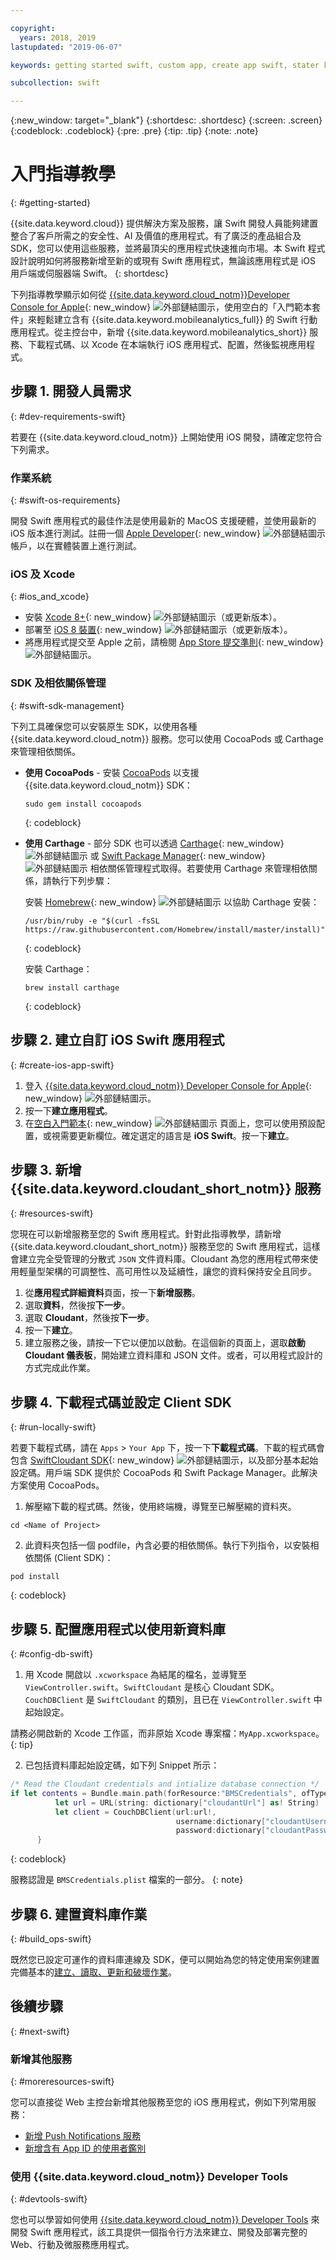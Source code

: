 ```yaml
---

copyright:
  years: 2018, 2019
lastupdated: "2019-06-07"

keywords: getting started swift, custom app, create app swift, stater kit swift, apple app swift, swift dependency, ios development

subcollection: swift

---
```


{:new_window: target="_blank"}
{:shortdesc: .shortdesc}
{:screen: .screen}
{:codeblock: .codeblock}
{:pre: .pre}
{:tip: .tip}
{:note: .note}

# 入門指導教學
{: #getting-started}

{{site.data.keyword.cloud}} 提供解決方案及服務，讓 Swift 開發人員能夠建置整合了客戶所需之的安全性、AI 及價值的應用程式。有了廣泛的產品組合及 SDK，您可以使用這些服務，並將最頂尖的應用程式快速推向市場。本 Swift 程式設計說明如何將服務新增至新的或現有 Swift 應用程式，無論該應用程式是 iOS 用戶端或伺服器端 Swift。
{: shortdesc}

下列指導教學顯示如何從 [{{site.data.keyword.cloud_notm}}Developer Console for Apple](https://{DomainName}/developer/appledevelopment/starter-kits){: new_window} ![外部鏈結圖示](../icons/launch-glyph.svg "外部鏈結圖示")，使用空白的「入門範本套件」來輕鬆建立含有 {{site.data.keyword.mobileanalytics_full}} 的 Swift 行動應用程式。從主控台中，新增 {{site.data.keyword.mobileanalytics_short}} 服務、下載程式碼、以 Xcode 在本端執行 iOS 應用程式、配置，然後監視應用程式。

## 步驟 1. 開發人員需求
{: #dev-requirements-swift}

若要在 {{site.data.keyword.cloud_notm}} 上開始使用 iOS 開發，請確定您符合下列需求。

### 作業系統
{: #swift-os-requirements}

開發 Swift 應用程式的最佳作法是使用最新的 MacOS 支援硬體，並使用最新的 iOS 版本進行測試。註冊一個 [Apple Developer](https://developer.apple.com/){: new_window} ![外部鏈結圖示](../icons/launch-glyph.svg "外部鏈結圖示") 帳戶，以在實體裝置上進行測試。

### iOS 及 Xcode
{: #ios_and_xcode}

- 安裝 [Xcode 8+](https://developer.apple.com/xcode/){: new_window} ![外部鏈結圖示](../icons/launch-glyph.svg "外部鏈結圖示")（或更新版本）。
- 部署至 [iOS 8 裝置](https://support.apple.com/downloads/ios){: new_window} ![外部鏈結圖示](../icons/launch-glyph.svg "外部鏈結圖示")（或更新版本）。
- 將應用程式提交至 Apple 之前，請檢閱 [App Store 提交準則](https://developer.apple.com/app-store/resources/){: new_window} ![外部鏈結圖示](../icons/launch-glyph.svg "外部鏈結圖示")。

### SDK 及相依關係管理
{: #swift-sdk-management}

下列工具確保您可以安裝原生 SDK，以使用各種 {{site.data.keyword.cloud_notm}} 服務。您可以使用 CocoaPods 或 Carthage 來管理相依關係。

* **使用 CocoaPods** - 安裝 [CocoaPods](https://cocoapods.org/) 以支援 {{site.data.keyword.cloud_notm}} SDK：
  ```
  sudo gem install cocoapods
  ```
  {: codeblock}

* **使用 Carthage** - 部分 SDK 也可以透過 [Carthage](https://github.com/Carthage/Carthage){: new_window} ![外部鏈結圖示](../icons/launch-glyph.svg "外部鏈結圖示") 或 [Swift Package Manager](https://swift.org/package-manager/){: new_window} ![外部鏈結圖示](../icons/launch-glyph.svg "外部鏈結圖示") 相依關係管理程式取得。若要使用 Carthage 來管理相依關係，請執行下列步驟：

  安裝 [Homebrew](https://brew.sh/){: new_window} ![外部鏈結圖示](../icons/launch-glyph.svg "外部鏈結圖示") 以協助 Carthage 安裝：
  ```
  /usr/bin/ruby -e "$(curl -fsSL https://raw.githubusercontent.com/Homebrew/install/master/install)"
  ```
  {: codeblock}

  安裝 Carthage：
  ```
  brew install carthage
  ```
  {: codeblock}

## 步驟 2. 建立自訂 iOS Swift 應用程式
{: #create-ios-app-swift}

1. 登入 [{{site.data.keyword.cloud_notm}} Developer Console for Apple](https://{DomainName}/developer/appledevelopment/starter-kits){: new_window} ![外部鏈結圖示](../icons/launch-glyph.svg "外部鏈結圖示")。
2. 按一下**建立應用程式**。
3. 在[空白入門範本](https://{DomainName}/developer/appledevelopment/create-app){: new_window} ![外部鏈結圖示](../icons/launch-glyph.svg "外部鏈結圖示") 頁面上，您可以使用預設配置，或視需要更新欄位。確定選定的語言是 **iOS Swift**。按一下**建立**。

## 步驟 3. 新增 {{site.data.keyword.cloudant_short_notm}} 服務
{: #resources-swift}

您現在可以新增服務至您的 Swift 應用程式。針對此指導教學，請新增 {{site.data.keyword.cloudant_short_notm}} 服務至您的 Swift 應用程式，這樣會建立完全受管理的分散式 `JSON` 文件資料庫。Cloudant 為您的應用程式帶來使用輕量型架構的可調整性、高可用性以及延續性，讓您的資料保持安全且同步。

1. 從**應用程式詳細資料**頁面，按一下**新增服務**。
2. 選取**資料**，然後按**下一步**。
3. 選取 **Cloudant**，然後按**下一步**。
4. 按一下**建立**。
5. 建立服務之後，請按一下它以便加以啟動。在這個新的頁面上，選取**啟動 Cloudant 儀表板**，開始建立資料庫和 JSON 文件。或者，可以用程式設計的方式完成此作業。

## 步驟 4. 下載程式碼並設定 Client SDK
{: #run-locally-swift}

若要下載程式碼，請在 `Apps` > `Your App` 下，按一下**下載程式碼**。下載的程式碼會包含 [SwiftCloudant SDK](https://github.com/cloudant/swift-cloudant){: new_window} ![外部鏈結圖示](../icons/launch-glyph.svg "外部鏈結圖示")，以及部分基本起始設定碼。用戶端 SDK 提供於 CocoaPods 和 Swift Package Manager。此解決方案使用 CocoaPods。

1. 解壓縮下載的程式碼。然後，使用終端機，導覽至已解壓縮的資料夾。
  ```
  cd <Name of Project>
  ```

2. 此資料夾包括一個 podfile，內含必要的相依關係。執行下列指令，以安裝相依關係 (Client SDK)：
  ```
  pod install
  ```
  {: codeblock}

## 步驟 5. 配置應用程式以使用新資料庫
{: #config-db-swift}

1. 用 Xcode 開啟以 `.xcworkspace` 為結尾的檔名，並導覽至 `ViewController.swift`。`SwiftCloudant` 是核心 Cloudant SDK。`CouchDBClient` 是 `SwiftCloudant` 的類別，且已在 `ViewController.swift` 中起始設定。

  請務必開啟新的 Xcode 工作區，而非原始 Xcode 專案檔：`MyApp.xcworkspace`。
  {: tip}

2. 已包括資料庫起始設定碼，如下列 Snippet 所示：
  ```swift
  /* Read the Cloudant credentials and intialize database connection */
  if let contents = Bundle.main.path(forResource:"BMSCredentials", ofType: "plist"), let dictionary = NSDictionary(contentsOfFile: contents) {
            let url = URL(string: dictionary["cloudantUrl"] as! String)
            let client = CouchDBClient(url:url!,
                                       username:dictionary["cloudantUsername"] as? String,
                                       password:dictionary["cloudantPassword"] as? String)
        }
  ```
  {: codeblock}

  服務認證是 `BMSCredentials.plist` 檔案的一部分。
  {: note}

## 步驟 6. 建置資料庫作業
{: #build_ops-swift}

既然您已設定可運作的資料庫連線及 SDK，便可以開始為您的特定使用案例建置完備基本的[建立、讀取、更新和破壞作業](/docs/swift/data?topic=swift-cloudant)。

## 後續步驟
{: #next-swift}

### 新增其他服務
{: #moreresources-swift}

您可以直接從 Web 主控台新增其他服務至您的 iOS 應用程式，例如下列常用服務：

* [新增 Push Notifications 服務](/docs/services/mobilepush?topic=mobile-pushnotification-gettingstartedtemplate)
* [新增含有 App ID 的使用者鑑別](/docs/services/appid?topic=appid-getting-started)

### 使用 {{site.data.keyword.cloud_notm}} Developer Tools
{: #devtools-swift}

您也可以學習如何使用 [{{site.data.keyword.cloud_notm}} Developer Tools](/docs/cli?topic=cloud-cli-getting-started) 來開發 Swift 應用程式，該工具提供一個指令行方法來建立、開發及部署完整的 Web、行動及微服務應用程式。
